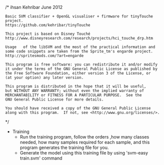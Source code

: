 /*
	ihsan Kehribar
	June 2012

	Basic SVM classifier + OpenGL visualiser + firmware for tinyTouche project.
	https://github.com/kehribar/tinyTouche

	This project is based on Disney Touché 
	http://www.disneyresearch.com/research/projects/hci_touche_drp.htm

	Usage	of the libSVM and the most of the practical information and
	some code snippets are taken from the Sprite_tm's engarde project.
	http://spritesmods.com/?art=engarde
		
	This program is free software: you can redistribute it and/or modify
	it under the terms of the GNU General Public License as published by
	the Free Software Foundation, either version 3 of the License, or
	(at your option) any later version.
			 
	This program is distributed in the hope that it will be useful,
	but WITHOUT ANY WARRANTY; without even the implied warranty of
	MERCHANTABILITY or FITNESS FOR A PARTICULAR PURPOSE.  See the
	GNU General Public License for more details.
					 
	You should have received a copy of the GNU General Public License
	along with this program.  If not, see <http://www.gnu.org/licenses/>.
*/

* Training	
	- Run the training program, follow the orders ,how many classes needed,
	how many samples required for each sample, and this program generates
	the training file for you.
	- Generate the model using this training file by using 
	'svm-easy train.svm' command

